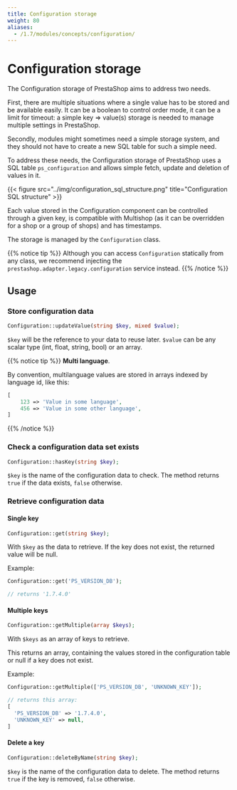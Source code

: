 ```yaml
---
title: Configuration storage
weight: 80
aliases:
  - /1.7/modules/concepts/configuration/
---
```


# Configuration storage

The Configuration storage of PrestaShop aims to address two needs.

First, there are multiple situations where a single value has to be stored and be available easily. It can be a boolean to control order mode, it can be a limit for timeout: a simple key => value(s) storage is needed to manage multiple settings in PrestaShop.

Secondly, modules might sometimes need a simple storage system, and they should not have to create a new SQL table for such a simple need.

To address these needs, the Configuration storage of PrestaShop uses a SQL table `ps_configuration` and allows simple fetch, update and deletion of values in it.

{{< figure src="../img/configuration_sql_structure.png" title="Configuration SQL structure" >}}

Each value stored in the Configuration component can be controlled through a given key, is compatible with Multishop (as it can be overridden for a shop or a group of shops) and has timestamps.

The storage is managed by the `Configuration` class.

{{% notice tip %}}
Although you can access `Configuration` statically from any class, we recommend injecting the `prestashop.adapter.legacy.configuration` service instead.
{{% /notice %}}

## Usage

### Store configuration data

```php
Configuration::updateValue(string $key, mixed $value);
```

`$key` will be the reference to your data to reuse later.
`$value` can be any scalar type (int, float, string, bool) or an array.

{{% notice tip %}}
**Multi language**.

By convention, multilanguage values are stored in arrays indexed by language id, like this:
```php
[
    123 => 'Value in some language',
    456 => 'Value in some other language',
]
```
{{% /notice %}}

### Check a configuration data set exists

```php
Configuration::hasKey(string $key);
```

`$key` is the name of the configuration data to check. The method returns `true`
if the data exists, `false` otherwise.

### Retrieve configuration data

#### Single key

```php
Configuration::get(string $key);
```

With `$key` as the data to retrieve.
If the key does not exist, the returned value will be null.

Example:
```php
Configuration::get('PS_VERSION_DB');

// returns '1.7.4.0'
```

#### Multiple keys

```php
Configuration::getMultiple(array $keys);
```

With `$keys` as an array of keys to retrieve.

This returns an array, containing the values stored in the configuration table or null if a key does not exist.

Example:
```php
Configuration::getMultiple(['PS_VERSION_DB', 'UNKNOWN_KEY']);

// returns this array:
[
  'PS_VERSION_DB' => '1.7.4.0',
  'UNKNOWN_KEY' => null,
]
```
#### Delete a key

```php
Configuration::deleteByName(string $key);
```
`$key` is the name of the configuration data to delete. The method returns `true`
if the key is removed, `false` otherwise.
